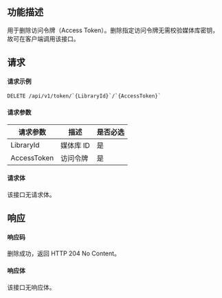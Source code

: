 ## 功能描述

用于删除访问令牌（Access Token）。删除指定访问令牌无需校验媒体库密钥，故可在客户端调用该接口。

## 请求

#### 请求示例

```
DELETE /api/v1/token/`{LibraryId}`/`{AccessToken}`
```


#### 请求参数

| 请求参数     | 描述    | 是否必选      |
|  -----|  ---| -----|
|LibraryId |媒体库 ID |  是 |
|AccessToken|访问令牌|是 |
#### 请求体

该接口无请求体。

## 响应

#### 响应码

删除成功，返回 HTTP 204 No Content。

#### 响应体

该接口无响应体。

